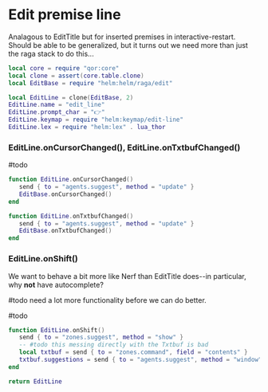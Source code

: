 # Edit premise line

Analagous to EditTitle but for inserted premises in interactive\-restart\.
Should be able to be generalized, but it turns out we need more than just
the raga stack to do this\.\.\.


```lua
local core = require "qor:core"
local clone = assert(core.table.clone)
local EditBase = require "helm:helm/raga/edit"

local EditLine = clone(EditBase, 2)
EditLine.name = "edit_line"
EditLine.prompt_char = "👉"
EditLine.keymap = require "helm:keymap/edit-line"
EditLine.lex = require "helm:lex" . lua_thor
```


### EditLine\.onCursorChanged\(\), EditLine\.onTxtbufChanged\(\)

\#todo

```lua
function EditLine.onCursorChanged()
   send { to = "agents.suggest", method = "update" }
   EditBase.onCursorChanged()
end

function EditLine.onTxtbufChanged()
   send { to = "agents.suggest", method = "update" }
   EditBase.onTxtbufChanged()
end
```


### EditLine\.onShift\(\)

We want to behave a bit more like Nerf than EditTitle does\-\-in particular, why
**not** have autocomplete?

\#todo
need a lot more functionality before we can do better\.

\#todo

```lua
function EditLine.onShift()
   send { to = "zones.suggest", method = "show" }
   -- #todo this messing directly with the Txtbuf is bad
   local txtbuf = send { to = "zones.command", field = "contents" }
   txtbuf.suggestions = send { to = "agents.suggest", method = "window" }
end
```


```lua
return EditLine
```